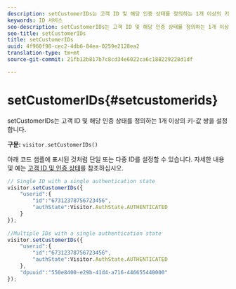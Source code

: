 ```yaml
---
description: setCustomerIDs는 고객 ID 및 해당 인증 상태를 정의하는 1개 이상의 키-값 쌍을 설정합니다.
keywords: ID 서비스
seo-description: setCustomerIDs는 고객 ID 및 해당 인증 상태를 정의하는 1개 이상의 키-값 쌍을 설정합니다.
seo-title: setCustomerIDs
title: setCustomerIDs
uuid: 4f960f98-cec2-4db6-84ea-0259e2128ea2
translation-type: tm+mt
source-git-commit: 21fb12b817b7c8cd34e6022ca6c188229228d1df

---
```



# setCustomerIDs{#setcustomerids}

setCustomerIDs는 고객 ID 및 해당 인증 상태를 정의하는 1개 이상의 키-값 쌍을 설정합니다.

**구문:** `visitor.setCustomerIDs()`

아래 코드 샘플에 표시된 것처럼 단일 또는 다중 ID를 설정할 수 있습니다. 자세한 내용 및 예는 [고객 ID 및 인증 상태](../../reference/authenticated-state.md)를 참조하십시오.

```js
// Single ID with a single authentication state 
visitor.setCustomerIDs({ 
    "userid":{ 
        "id":"67312378756723456", 
        "authState":Visitor.AuthState.AUTHENTICATED 
    } 
}); 
 
//Multiple IDs with a single authentication state 
visitor.setCustomerIDs({ 
    "userid":{ 
        "id":"67312378756723456", 
        "authState":Visitor.AuthState.AUTHENTICATED 
    }, 
    "dpuuid":"550e8400-e29b-41d4-a716-446655440000" 
});
```

